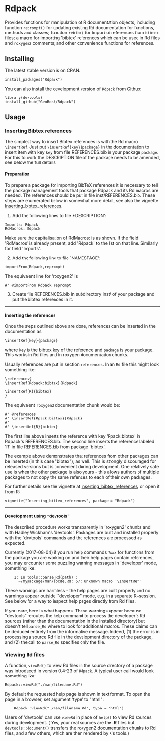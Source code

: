 # Rdpack

Provides functions for manipulation of R documentation objects, including
function `reprompt()` for updating existing Rd documentation for functions,
methods and classes; function `rebib()` for import of references from `bibtex`
files; a macro for importing 'bibtex' references which can be used in Rd files
and `roxygen2` comments; and other convenience functions for references.


## Installing

The latest stable version is on CRAN. 
```
install_packages("Rdpack")
```

You can also install the development version of `Rdpack` from Github:

```
library(devtools)
install_github("GeoBosh/Rdpack")
```


## Usage

### Inserting Bibtex references

The simplest way to insert Bibtex references is with the Rd macro `\insertRef`.
Just put `\insertRef{key}{package}` in the documentation to insert item with key
`key`  from file REFERENCES.bib in your package `package`. For this to work
the DESCRIPTION file of the package needs to be amended, see below the full
details. 


#### Preparation 
To prepare a package for importing BibTeX references it is necessary to tell the
package management tools that package Rdpack and its Rd macros are
needed. The references should be put in file inst/REFERENCES.bib.
These steps are enumerated below in somewhat more detail, 
see also the vignette
[Inserting_bibtex_references](https://cran.r-project.org/package=Rdpack).


1. Add the following lines to  file *DESCRIPTION':
```
Imports: Rdpack
RdMacros: Rdpack
```
Make sure the capitalisation of RdMacros: is as shown. If the field
'RdMacros' is already present, add 'Rdpack' to the list on that line. Similarly
for field 'Imports'.

2. Add the following line to file `NAMESPACE':
```
importFrom(Rdpack,reprompt)
```
The equivalent line for 'roxygen2' is 
```
#' @importFrom Rdpack reprompt
```


3. Create file REFERENCES.bib in  subdirectory inst/ of your package
  and put the bibtex references in it.

-------------

#### Inserting the references

Once the steps outlined above are done, references can be
inserted in the documentation as 
```
\insertRef{key}{package}
```
where `key` is the bibtex key of the reference and `package` is your package.
This works in Rd files and in roxygen documentation chunks. 

Usually references are put in section `references`. In an `Rd` file this might look
something like:
```
\references{
\insertRef{Rdpack:bibtex}{Rdpack}

\insertRef{R}{bibtex}
}
```
The equivalent `roxygen2` documentation chunk would be:
```
#' @references
#' \insertRef{Rpack:bibtex}{Rdpack}
#'
#' \insertRef{R}{bibtex}
```

The first line above inserts the reference with key 'Rpack:bibtex' in Rdpack's
REFERENCES.bib. The second line inserts the reference labeled 'R' in file
REFERENCES.bib from package `bibtex'. 

The example above demonstrates that references from other packages can be
inserted (in this case "bibtex"), as well. This is strongly discouraged for released
versions but is convenient during development. One relatively safe use is when the
other package is also yours - this allows authors of multiple packages to not
copy the same refences to each of their own packages. 
 
For further details see the vignette at
[Inserting_bibtex_references](https://cran.r-project.org/package=Rdpack),
or open it from R:
```
vignette("Inserting_bibtex_references", package = "Rdpack")
```

---------

#### Development using *devtools"

The described procedure works transparently in 'roxygen2' chunks and with Hadley
Wickham's 'devtools'.  Packages are built and installed properly with the
`devtools' commands and the references are processed as expected.

Currently (2017-08-04) if you run help commands `?xxx` for functions from
the package you are working on and their help pages contain references, you may
encounter some puzzling warning messages in `developer' mode, something like:
```
    1: In tools::parse_Rd(path) :
      ~/mypackage/man/abcde.Rd: 67: unknown macro '\insertRef'
```
These warnings are harmless - the help pages are built properly and no warnings
appear outside ``developer'' mode, e.g. in a separate R~session. See below for a
way to inspect help pages directly from Rd files.

If you care, here is what happens.  These warnings appear because "devtools"
reroutes the help command to process the developer's Rd sources (rather than the
documentation in the installed directory) but doesn't tell `parse_Rd` where to
look for additional macros. These claims can be deduced entirely from the
informative message. Indeed, (1) the error is in processing a source Rd file in
the development directory of the package, and (2) the call to `parse_Rd`
specifies only the file.

### Viewing Rd files

A function, `viewRd()` to view Rd files in the source directory of a package was
introduced in version 0.4-23 of `Rdpack`. A typical user call would look something like:
```
Rdpack::viewRd("./man/filename.Rd")
```
By default the requested help page is shown in text format. To open the page in a browser,
set argument 'type' to "html":
```
    Rdpack::viewRd("./man/filename.Rd", type = "html")
```

Users of 'devtools' can use `viewRd` in place of `help()` to view Rd sources
during development. ( Yes, your real sources are the **.R** files but
`devtools::document()` transfers the roxygen2 documentation chunks to Rd files,
and a few others, which are then rendered by `R`'s tools.)

 

